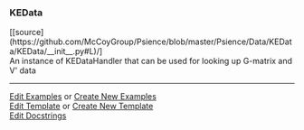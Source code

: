 ### <a id="Psience.Data.KEData.KEData">KEData</a> 
<div class="docs-source-link" markdown="1">
[[source](https://github.com/McCoyGroup/Psience/blob/master/Psience/Data/KEData/KEData/__init__.py#L)/]
</div>
An instance of KEDataHandler that can be used for looking up G-matrix and V' data





___

[Edit Examples](https://github.com/McCoyGroup/Psience/edit/master/ci/examples/Psience/Data/KEData/KEData.md) or 
[Create New Examples](https://github.com/McCoyGroup/Psience/new/master/?filename=ci/examples/Psience/Data/KEData/KEData.md) <br/>
[Edit Template](https://github.com/McCoyGroup/Psience/edit/master/ci/docs/Psience/Data/KEData/KEData.md) or 
[Create New Template](https://github.com/McCoyGroup/Psience/new/master/?filename=ci/docs/templates/Psience/Data/KEData/KEData.md) <br/>
[Edit Docstrings](https://github.com/McCoyGroup/Psience/edit/master/Psience/Data/KEData/KEData/__init__.py#L?message=Update%20Docs)


